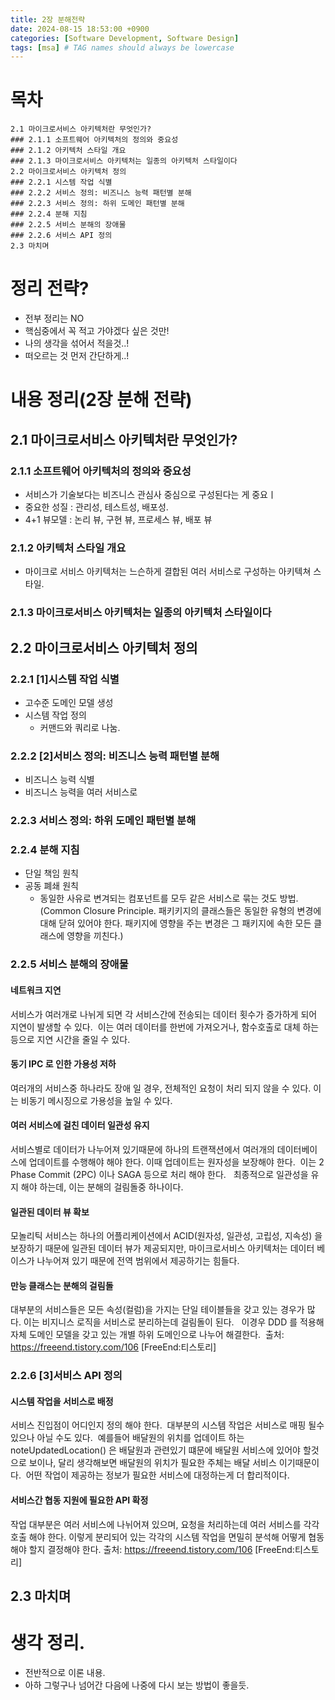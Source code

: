 ```yaml
---
title: 2장 분해전략
date: 2024-08-15 18:53:00 +0900
categories: [Software Development, Software Design]
tags: [msa] # TAG names should always be lowercase
---
```


# 목차

```2장 분해 전략
2.1 마이크로서비스 아키텍처란 무엇인가?
### 2.1.1 소프트웨어 아키텍처의 정의와 중요성
### 2.1.2 아키텍처 스타일 개요
### 2.1.3 마이크로서비스 아키텍처는 일종의 아키텍처 스타일이다
2.2 마이크로서비스 아키텍처 정의
### 2.2.1 시스템 작업 식별
### 2.2.2 서비스 정의: 비즈니스 능력 패턴별 분해
### 2.2.3 서비스 정의: 하위 도메인 패턴별 분해
### 2.2.4 분해 지침
### 2.2.5 서비스 분해의 장애물
### 2.2.6 서비스 API 정의
2.3 마치며

```

# 정리 전략?

- 전부 정리는 NO
- 핵심중에서 꼭 적고 가야겠다 싶은 것만!
- 나의 생각을 섞어서 적을것..!
- 떠오르는 것 먼저 간단하게..!

# 내용 정리(2장 분해 전략)

## 2.1 마이크로서비스 아키텍처란 무엇인가?

### 2.1.1 소프트웨어 아키텍처의 정의와 중요성

- 서비스가 기술보다는 비즈니스 관심사 중심으로 구성된다는 게 중요ㅣ
- 중요한 성질 : 관리성, 테스트성, 배포성.
- 4+1 뷰모델 : 논리 뷰, 구현 뷰, 프로세스 뷰, 배포 뷰

### 2.1.2 아키텍처 스타일 개요

- 마이크로 서비스 아키텍처는 느슨하게 결합된 여러 서비스로 구성하는 아키텍쳐 스타일.

### 2.1.3 마이크로서비스 아키텍처는 일종의 아키텍처 스타일이다

## 2.2 마이크로서비스 아키텍처 정의

### 2.2.1 [1]시스템 작업 식별

- 고수준 도메인 모델 생성
- 시스템 작업 정의
  - 커맨드와 쿼리로 나눔.

### 2.2.2 [2]서비스 정의: 비즈니스 능력 패턴별 분해

- 비즈니스 능력 식별
- 비즈니스 능력을 여러 서비스로

### 2.2.3 서비스 정의: 하위 도메인 패턴별 분해

### 2.2.4 분해 지침

- 단일 책임 원칙
- 공동 폐쇄 원칙
  - 동일한 사유로 변겨되는 컴포넌트를 모두 같은 서비스로 묶는 것도 방법.(Common Closure Principle. 패키키지의 클래스들은 동일한 유형의 변경에 대해 닫혀 있어야 한다. 패키지에 영향을 주는 변경은 그 패키지에 속한 모든 클래스에 영향을 끼친다.)

### 2.2.5 서비스 분해의 장애물

#### 네트워크 지연

서비스가 여러개로 나뉘게 되면 각 서비스간에 전송되는 데이터 횟수가 증가하게 되어 지연이 발생할 수 있다.  이는 여러 데이터를 한번에 가져오거나, 함수호출로 대체 하는 등으로 지연 시간을 줄일 수 있다.

#### 동기 IPC 로 인한 가용성 저하

여러개의 서비스중 하나라도 장애 일 경우, 전체적인 요청이 처리 되지 않을 수 있다. 이는 비동기 메시징으로 가용성을 높일 수 있다.

#### 여러 서비스에 걸친 데이터 일관성 유지

서비스별로 데이터가 나누어져 있기때문에 하나의 트랜잭션에서 여러개의 데이터베이스에 업데이트를 수행해야 해야 한다. 이때 업데이트는 원자성을 보장해야 한다.
 이는 2 Phase Commit (2PC) 이나 SAGA 등으로 처리 해야 한다. 
 최종적으로 일관성을 유지 해야 하는데, 이는 분해의 걸림돌중 하나이다.

#### 일관된 데이터 뷰 확보

모놀리틱 서비스는 하나의 어플리케이션에서 ACID(원자성, 일관성, 고립성, 지속성) 을 보장하기 때문에 일관된 데이터 뷰가 제공되지만, 마이크로서비스 아키텍처는 데이터 베이스가 나누어져 있기 때문에 전역 범위에서 제공하기는 힘들다.

#### 만능 클래스는 분해의 걸림돌

대부분의 서비스들은 모든 속성(컬럼)을 가지는 단일 테이블들을 갖고 있는 경우가 많다. 이는 비지니스 로직을 서비스로 분리하는데 걸림돌이 된다. 
 이경우 DDD 를 적용해 자체 도메인 모델을 갖고 있는 개별 하위 도메인으로 나누어 해결한다. 
출처: https://freeend.tistory.com/106 [FreeEnd:티스토리]

### 2.2.6 [3]서비스 API 정의

#### 시스템 작업을 서비스로 배정

서비스 진입점이 어디인지 정의 해야 한다.  대부분의 시스템 작업은 서비스로 매핑 될수 있으나 아닐 수도 있다. 
예를들어 배달원의 위치를 업데이트 하는 noteUpdatedLocation() 은 배달원과 관련있기 떄문에 배달원 서비스에 있어야 할것으로 보이나, 달리 생각해보면 배달원의 위치가 필요한 주체는 배달 서비스 이기때문이다.
 어떤 작업이 제공하는 정보가 필요한 서비스에 대정하는게 더 합리적이다.

#### 서비스간 협동 지원에 필요한 API 확정

작업 대부분은 여러 서비스에 나뉘어져 있으며, 요청을 처리하는데 여러 서비스를 각각 호출 해야 한다. 이렇게 분리되어 있는 각각의 시스템 작업을 면밀히 분석해 어떻게 협동해야 할지 결정해야 한다.
출처: https://freeend.tistory.com/106 [FreeEnd:티스토리]

## 2.3 마치며

# 생각 정리.

- 전반적으로 이론 내용.
- 아하 그렇구나 넘어간 다음에 나중에 다시 보는 방법이 좋을듯.
